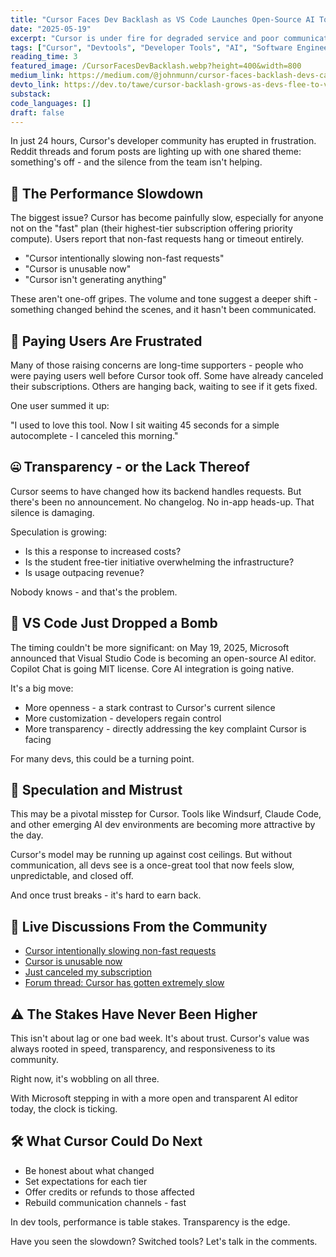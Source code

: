 ```yaml
---
title: "Cursor Faces Dev Backlash as VS Code Launches Open-Source AI Tool"
date: "2025-05-19"
excerpt: "Cursor is under fire for degraded service and poor communication - then Microsoft dropped a bomb: VS Code just went open-source with integrated AI."
tags: ["Cursor", "Devtools", "Developer Tools", "AI", "Software Engineering"]
reading_time: 3
featured_image: /CursorFacesDevBacklash.webp?height=400&width=800
medium_link: https://medium.com/@johnmunn/cursor-faces-backlash-devs-call-out-slowness-silence-and-broken-trust-8cbb7655054a
devto_link: https://dev.to/tawe/cursor-backlash-grows-as-devs-flee-to-vs-codes-new-ai-tool-236d
substack:
code_languages: []
draft: false
---
```


 In just 24 hours, Cursor's developer community has erupted in frustration. Reddit threads and forum posts are lighting up with one shared theme: something's off - and the silence from the team isn't helping.

## 🚨 The Performance Slowdown

The biggest issue? Cursor has become painfully slow, especially for anyone not on the "fast" plan (their highest-tier subscription offering priority compute). Users report that non-fast requests hang or timeout entirely.

- "Cursor intentionally slowing non-fast requests"
- "Cursor is unusable now"
- "Cursor isn't generating anything"

These aren't one-off gripes. The volume and tone suggest a deeper shift - something changed behind the scenes, and it hasn't been communicated.

## 💸 Paying Users Are Frustrated

Many of those raising concerns are long-time supporters - people who were paying users well before Cursor took off. Some have already canceled their subscriptions. Others are hanging back, waiting to see if it gets fixed.

One user summed it up:

"I used to love this tool. Now I sit waiting 45 seconds for a simple autocomplete - I canceled this morning."

## 🤐 Transparency - or the Lack Thereof

Cursor seems to have changed how its backend handles requests. But there's been no announcement. No changelog. No in-app heads-up. That silence is damaging.

Speculation is growing:

- Is this a response to increased costs?
- Is the student free-tier initiative overwhelming the infrastructure?
- Is usage outpacing revenue?

Nobody knows - and that's the problem.

## 🧨 VS Code Just Dropped a Bomb

The timing couldn't be more significant: on May 19, 2025, Microsoft announced that Visual Studio Code is becoming an open-source AI editor. Copilot Chat is going MIT license. Core AI integration is going native.

It's a big move:

- More openness  -  a stark contrast to Cursor's current silence
- More customization  -  developers regain control
- More transparency  -  directly addressing the key complaint Cursor is facing

For many devs, this could be a turning point.

## 🤔 Speculation and Mistrust

This may be a pivotal misstep for Cursor. Tools like Windsurf, Claude Code, and other emerging AI dev environments are becoming more attractive by the day.

Cursor's model may be running up against cost ceilings. But without communication, all devs see is a once-great tool that now feels slow, unpredictable, and closed off.

And once trust breaks - it's hard to earn back.

## 🧵 Live Discussions From the Community

- [Cursor intentionally slowing non-fast requests](https://www.reddit.com/r/cursor/comments/1kqj7n3/cursor_intentionally_slowing_nonfast_requests/)
- [Cursor is unusable now](https://www.reddit.com/r/cursor/comments/1kqkjly/cursor_is_unusable_now/)
- [Just canceled my subscription](https://www.reddit.com/r/cursor/comments/1kqmgx1/just_canceled_my_subscription/)
- [Forum thread: Cursor has gotten extremely slow](https://forum.cursor.com/t/cursor-has-gotten-extremely-slow/92989)

## ⚠️ The Stakes Have Never Been Higher

This isn't about lag or one bad week. It's about trust. Cursor's value was always rooted in speed, transparency, and responsiveness to its community.

Right now, it's wobbling on all three.

With Microsoft stepping in with a more open and transparent AI editor today, the clock is ticking.

## 🛠️ What Cursor Could Do Next

- Be honest about what changed
- Set expectations for each tier
- Offer credits or refunds to those affected
- Rebuild communication channels - fast

In dev tools, performance is table stakes. Transparency is the edge.

Have you seen the slowdown? Switched tools? Let's talk in the comments.
